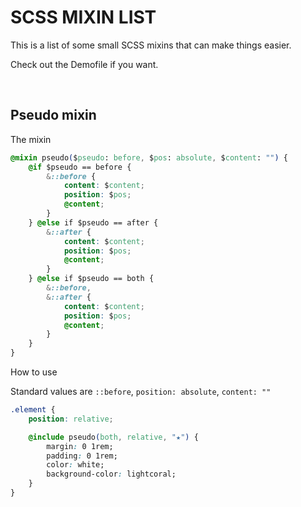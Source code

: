 # SCSS MIXIN LIST

This is a list of some small SCSS mixins that can make things easier.

Check out the Demofile if you want.

<br/>

## Pseudo mixin

The mixin

```css
@mixin pseudo($pseudo: before, $pos: absolute, $content: "") {
	@if $pseudo == before {
		&::before {
			content: $content;
			position: $pos;
			@content;
		}
	} @else if $pseudo == after {
		&::after {
			content: $content;
			position: $pos;
			@content;
		}
	} @else if $pseudo == both {
		&::before,
		&::after {
			content: $content;
			position: $pos;
			@content;
		}
	}
}
```

How to use

Standard values are
`::before`, `position: absolute`, `content: ""`

```css
.element {
	position: relative;

	@include pseudo(both, relative, "★") {
		margin: 0 1rem;
		padding: 0 1rem;
		color: white;
		background-color: lightcoral;
	}
}
```
